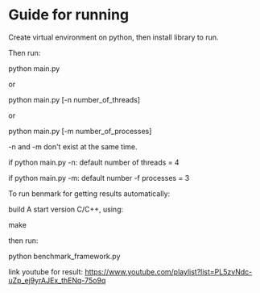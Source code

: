 # Guide for running

Create virtual environment on python, then install library to run.

Then run:

python main.py

or

python main.py [-n number_of_threads]

or

python main.py [-m number_of_processes]

-n and -m don't exist at the same time.

if python main.py -n: default number of threads = 4

if python main.py -m: default number -f processes = 3

To run benmark for getting results automatically:

build A start version C/C++, using:

make

then run:

python benchmark_framework.py

link youtube for result: <https://www.youtube.com/playlist?list=PL5zvNdc-uZp_ej9yrAJEx_thENq-75o9q>
